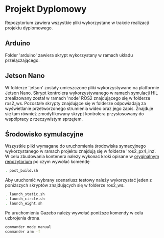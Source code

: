 # Projekt Dyplomowy
Repozytorium zawiera wszystkie pliki wykorzystane w trakcie realizacji projektu dyplomowego.

## Arduino
Folder 'arduino' zawiera skrypt wykorzystany w ramach układu przełączającego.

## Jetson Nano

W folderze 'jetson' zostały umieszczone pliki wykorzystywane na platformie Jetson Nano. Skrypt kontrolera wykorzystywanego w ramach symulacji HIL zrealizowany został w ramach 'node' ROS2 znajdującego się w folderze ros2_ws. Pozostałe skrypty znajdujące się w folderze odpowiadają za wyświetlanie przetworzonego strumienia wideo oraz jego zapis. Znajduje się tam również zmodyfikowany skrypt kontrolera przystosowany do współpracy z rzeczywistym sprzętem.

## Środowisko symulacyjne

Wszystkie pliki wymagane do uruchomienia środowiska symacyjnego wykorzystanego w ramach projektu znajdują się w folderze 'ros2_px4_inz'. W celu zbudowania kontenera należy wykonać kroki opisane w [oryginalnym repozytorium](https://github.com/vision-agh/ros2_px4) po czym wywołać komendę
```bash
. post_build.sh
```

Aby uruchomić wybrany scenariusz testowy należy wykorzystać jeden z poniższych skryptów znajdujących się w folderze ros2_ws.
```bash
. launch_static.sh
. launch_circle.sh
. launch_eight.sh
```
Po uruchomieniu Gazebo należy wywołać poniższe komendy w celu uzbrojenia drona.
```bash
commander mode manual
commander arm -f
```
